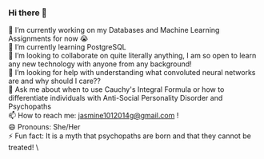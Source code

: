 ### Hi there 👋

<!--
**jasmineguru/jasmineguru** is a ✨ _special_ ✨ repository because its `README.md` (this file) appears on your GitHub profile.

Here are some ideas to get you started:

🔭 I’m currently working on my Databases and Machine Learning Assignments for now 😭
🌱 I’m currently learning PostgreSQL
👯 I’m looking to collaborate on quite literally anything, I am so open to learn any new technology with anyone from any background!
🤔 I’m looking for help with understanding what convoluted neural networks are and why should I care??
💬 Ask me about when to use Cauchy's Integral Formula or how to differentiate individuals with Anti-Social Personality Disorder and Psychopaths
📫 How to reach me: jasmine1012014g@gmail.com !
😄 Pronouns: She/Her
⚡ Fun fact: It is a myth that psychopaths are born and that they cannot be treated! 
-->
🔭 I’m currently working on my Databases and Machine Learning Assignments for now 😭 \
🌱 I’m currently learning PostgreSQL \
👯 I’m looking to collaborate on quite literally anything, I am so open to learn any new technology with anyone from any background! \
🤔 I’m looking for help with understanding what convoluted neural networks are and why should I care?? \
💬 Ask me about when to use Cauchy's Integral Formula or how to differentiate individuals with Anti-Social Personality Disorder and Psychopaths \
📫 How to reach me: jasmine1012014g@gmail.com ! \
😄 Pronouns: She/Her \
⚡ Fun fact: It is a myth that psychopaths are born and that they cannot be treated! \
